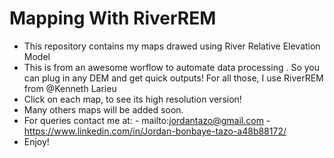 # Mapping With RiverREM

- This repository contains my maps drawed using River Relative Elevation Model
- This is from an awesome worflow to automate data processing . So you can plug in any DEM and get quick outputs! For all those, I use RiverREM from @Kenneth Larieu  
- Click on each map, to see its high resolution version! 
- Many others maps will be added soon.
- For queries contact me at:
      - mailto:jordantazo@gmail.com 
      - https://www.linkedin.com/in/Jordan-bonbaye-tazo-a48b88172/ 
- Enjoy! 

